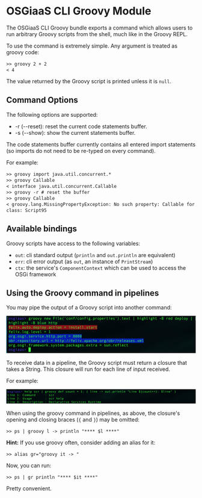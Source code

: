 # OSGiaaS CLI Groovy Module

The OSGiaaS CLI Groovy bundle exports a command which allows users to run arbitrary Groovy
scripts from the shell, much like in the Groovy REPL.

To use the command is extremely simple. Any argument is treated as groovy code:

```
>> groovy 2 + 2
< 4
```

The value returned by the Groovy script is printed unless it is `null`.

## Command Options

The following options are supported:

  * -r (--reset): reset the current code statements buffer.
  * -s (--show): show the current statements buffer.

The code statements buffer currently contains all entered import statements (so imports do not need to be
re-typed on every command).

For example:

```
>> groovy import java.util.concurrent.*
>> groovy Callable
< interface java.util.concurrent.Callable
>> groovy -r # reset the buffer
>> groovy Callable
< groovy.lang.MissingPropertyException: No such property: Callable for class: Script95
```

## Available bindings

Groovy scripts have access to the following variables:

* `out`: cli standard output (`println` and `out.println` are equivalent)
* `err`: cli error output (as `out`, an instance of `PrintStream`)
* `ctx`: the service's `ComponentContext` which can be used to access the OSGi framework

## Using the Groovy command in pipelines

You may pipe the output of a Groovy script into another command:

![Groovy highlight file](../images/groovy-highlight-file.png)

To receive data in a pipeline, the Groovy script must return a closure that takes a String.
This closure will run for each line of input received.

For example:

![Groovy Pipes](../images/groovy-pipes.png)

When using the groovy command in pipelines, as above, the closure's opening and closing braces
(`{` and `}`) may be omitted:

```
>> ps | groovy l -> println "**** $l ****"
```

**Hint:** If you use groovy often, consider adding an alias for it:

```
>> alias gr="groovy it -> "
```

Now, you can run:

```
>> ps | gr println "**** $it ****"
```

Pretty convenient.
